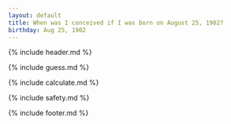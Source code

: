 ```yaml
---
layout: default
title: When was I conceived if I was born on August 25, 1902?
birthday: Aug 25, 1902
---
```


{% include header.md %}

{% include guess.md %}

{% include calculate.md %}

{% include safety.md %}

{% include footer.md %}



